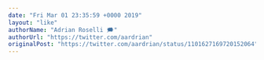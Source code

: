 ```yaml
---
date: "Fri Mar 01 23:35:59 +0000 2019"
layout: "like"
authorName: "Adrian Roselli 🗯"
authorUrl: "https://twitter.com/aardrian"
originalPost: "https://twitter.com/aardrian/status/1101627169720152064"
---
```

